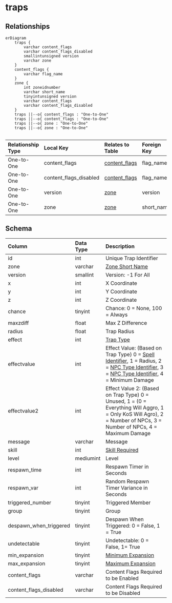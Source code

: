 # traps

## Relationships

```mermaid
erDiagram
    traps {
        varchar content_flags
        varchar content_flags_disabled
        smallintunsigned version
        varchar zone
    }
    content_flags {
        varchar flag_name
    }
    zone {
        int zoneidnumber
        varchar short_name
        tinyintunsigned version
        varchar content_flags
        varchar content_flags_disabled
    }
    traps ||--o{ content_flags : "One-to-One"
    traps ||--o{ content_flags : "One-to-One"
    traps ||--o{ zone : "One-to-One"
    traps ||--o{ zone : "One-to-One"


```


| Relationship Type | Local Key | Relates to Table | Foreign Key |
| :--- | :--- | :--- | :--- |
| One-to-One | content_flags | [content_flags](../../schema/flagging/content_flags.md) | flag_name |
| One-to-One | content_flags_disabled | [content_flags](../../schema/flagging/content_flags.md) | flag_name |
| One-to-One | version | [zone](../../schema/zone/zone.md) | version |
| One-to-One | zone | [zone](../../schema/zone/zone.md) | short_name |


## Schema

| Column | Data Type | Description |
| :--- | :--- | :--- |
| id | int | Unique Trap Identifier |
| zone | varchar | [Zone Short Name](../../../../server/zones/zone-list) |
| version | smallint | Version: -1 For All |
| x | int | X Coordinate |
| y | int | Y Coordinate |
| z | int | Z Coordinate |
| chance | tinyint | Chance: 0 = None, 100 = Always |
| maxzdiff | float | Max Z Difference |
| radius | float | Trap Radius |
| effect | int | [Trap Type](../../../../server/zones/trap-types) |
| effectvalue | int | Effect Value: (Based on Trap Type) 0 = [Spell Identifier](../../schema/spells/spells_new.md), 1 = Radius, 2 = [NPC Type Identifier](../../schema/npcs/npc_types.md), 3 = [NPC Type Identifier](../../schema/npcs/npc_types.md), 4 = Minimum Damage |
| effectvalue2 | int | Effect Value 2: (Based on Trap Type) 0 = Unused, 1 = (0 = Everything Will Aggro, 1 = Only KoS Will Agro), 2 = Number of NPCs, 3 = Number of NPCs, 4 = Maximum Damage |
| message | varchar | Message |
| skill | int | [Skill Required](../../../../server/player/skills) |
| level | mediumint | Level |
| respawn_time | int | Respawn Timer in Seconds |
| respawn_var | int | Random Respawn Timer Variance in Seconds |
| triggered_number | tinyint | Triggered Member |
| group | tinyint | Group |
| despawn_when_triggered | tinyint | Despawn When Triggered: 0 = False, 1 = True |
| undetectable | tinyint | Undetectable: 0 = False, 1= True |
| min_expansion | tinyint | [Minimum Expansion](../../../../server/operation/expansion-list) |
| max_expansion | tinyint | [Maximum Expansion](../../../../server/operation/expansion-list) |
| content_flags | varchar | Content Flags Required to be Enabled |
| content_flags_disabled | varchar | Content Flags Required to be Disabled |

